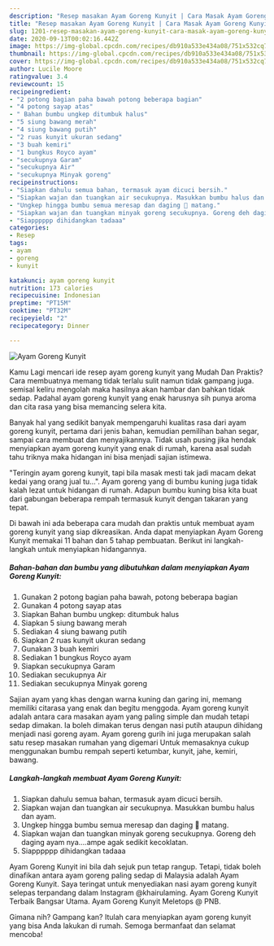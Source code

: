 ```yaml
---
description: "Resep masakan Ayam Goreng Kunyit | Cara Masak Ayam Goreng Kunyit Yang Enak Dan Mudah"
title: "Resep masakan Ayam Goreng Kunyit | Cara Masak Ayam Goreng Kunyit Yang Enak Dan Mudah"
slug: 1201-resep-masakan-ayam-goreng-kunyit-cara-masak-ayam-goreng-kunyit-yang-enak-dan-mudah
date: 2020-09-13T00:02:16.442Z
image: https://img-global.cpcdn.com/recipes/db910a533e434a08/751x532cq70/ayam-goreng-kunyit-foto-resep-utama.jpg
thumbnail: https://img-global.cpcdn.com/recipes/db910a533e434a08/751x532cq70/ayam-goreng-kunyit-foto-resep-utama.jpg
cover: https://img-global.cpcdn.com/recipes/db910a533e434a08/751x532cq70/ayam-goreng-kunyit-foto-resep-utama.jpg
author: Lucile Moore
ratingvalue: 3.4
reviewcount: 15
recipeingredient:
- "2 potong bagian paha bawah potong beberapa bagian"
- "4 potong sayap atas"
- " Bahan bumbu ungkep ditumbuk halus"
- "5 siung bawang merah"
- "4 siung bawang putih"
- "2 ruas kunyit ukuran sedang"
- "3 buah kemiri"
- "1 bungkus Royco ayam"
- "secukupnya Garam"
- "secukupnya Air"
- "secukupnya Minyak goreng"
recipeinstructions:
- "Siapkan dahulu semua bahan, termasuk ayam dicuci bersih."
- "Siapkan wajan dan tuangkan air secukupnya. Masukkan bumbu halus dan ayam."
- "Ungkep hingga bumbu semua meresap dan daging 🐔 matang."
- "Siapkan wajan dan tuangkan minyak goreng secukupnya. Goreng deh daging ayam nya....ampe agak sedikit kecoklatan."
- "Siapppppp dihidangkan tadaaa"
categories:
- Resep
tags:
- ayam
- goreng
- kunyit

katakunci: ayam goreng kunyit 
nutrition: 173 calories
recipecuisine: Indonesian
preptime: "PT15M"
cooktime: "PT32M"
recipeyield: "2"
recipecategory: Dinner

---
```



![Ayam Goreng Kunyit](https://img-global.cpcdn.com/recipes/db910a533e434a08/751x532cq70/ayam-goreng-kunyit-foto-resep-utama.jpg)

Kamu Lagi mencari ide resep ayam goreng kunyit yang Mudah Dan Praktis? Cara membuatnya memang tidak terlalu sulit namun tidak gampang juga. semisal keliru mengolah maka hasilnya akan hambar dan bahkan tidak sedap. Padahal ayam goreng kunyit yang enak harusnya sih punya aroma dan cita rasa yang bisa memancing selera kita.

Banyak hal yang sedikit banyak mempengaruhi kualitas rasa dari ayam goreng kunyit, pertama dari jenis bahan, kemudian pemilihan bahan segar, sampai cara membuat dan menyajikannya. Tidak usah pusing jika hendak menyiapkan ayam goreng kunyit yang enak di rumah, karena asal sudah tahu triknya maka hidangan ini bisa menjadi sajian istimewa.

&#34;Teringin ayam goreng kunyit, tapi bila masak mesti tak jadi macam dekat kedai yang orang jual tu…&#34;. Ayam goreng yang di bumbu kuning juga tidak kalah lezat untuk hidangan di rumah. Adapun bumbu kuning bisa kita buat dari gabungan beberapa rempah termasuk kunyit dengan takaran yang tepat.


Di bawah ini ada beberapa cara mudah dan praktis untuk membuat ayam goreng kunyit yang siap dikreasikan. Anda dapat menyiapkan Ayam Goreng Kunyit memakai 11 bahan dan 5 tahap pembuatan. Berikut ini langkah-langkah untuk menyiapkan hidangannya.

<!--inarticleads1-->

##### Bahan-bahan dan bumbu yang dibutuhkan dalam menyiapkan Ayam Goreng Kunyit:

1. Gunakan 2 potong bagian paha bawah, potong beberapa bagian
1. Gunakan 4 potong sayap atas
1. Siapkan  Bahan bumbu ungkep: ditumbuk halus
1. Siapkan 5 siung bawang merah
1. Sediakan 4 siung bawang putih
1. Siapkan 2 ruas kunyit ukuran sedang
1. Gunakan 3 buah kemiri
1. Sediakan 1 bungkus Royco ayam
1. Siapkan secukupnya Garam
1. Sediakan secukupnya Air
1. Sediakan secukupnya Minyak goreng


Sajian ayam yang khas dengan warna kuning dan garing ini, memang memiliki citarasa yang enak dan begitu menggoda. Ayam goreng kunyit adalah antara cara masakan ayam yang paling simple dan mudah tetapi sedap dimakan. Ia boleh dimakan terus dengan nasi putih ataupun dihidang menjadi nasi goreng ayam. Ayam goreng gurih ini juga merupakan salah satu resep masakan rumahan yang digemari Untuk memasaknya cukup menggunakan bumbu rempah seperti ketumbar, kunyit, jahe, kemiri, bawang. 

<!--inarticleads2-->

##### Langkah-langkah membuat Ayam Goreng Kunyit:

1. Siapkan dahulu semua bahan, termasuk ayam dicuci bersih.
1. Siapkan wajan dan tuangkan air secukupnya. Masukkan bumbu halus dan ayam.
1. Ungkep hingga bumbu semua meresap dan daging 🐔 matang.
1. Siapkan wajan dan tuangkan minyak goreng secukupnya. Goreng deh daging ayam nya....ampe agak sedikit kecoklatan.
1. Siapppppp dihidangkan tadaaa


Ayam Goreng Kunyit ini bila dah sejuk pun tetap rangup. Tetapi, tidak boleh dinafikan antara ayam goreng paling sedap di Malaysia adalah Ayam Goreng Kunyit. Saya teringat untuk menyediakan nasi ayam goreng kunyit selepas terpandang dalam Instagram @khairulaming. Ayam Goreng Kunyit Terbaik Bangsar Utama. Ayam Goreng Kunyit Meletops @ PNB. 

Gimana nih? Gampang kan? Itulah cara menyiapkan ayam goreng kunyit yang bisa Anda lakukan di rumah. Semoga bermanfaat dan selamat mencoba!
